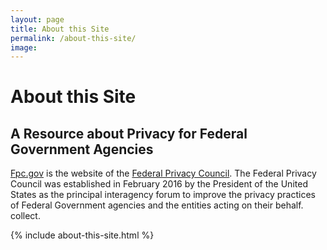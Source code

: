 ```yaml
---
layout: page
title: About this Site
permalink: /about-this-site/
image:
---
```


# About this Site

## A Resource about Privacy for Federal Government Agencies

[Fpc.gov](https://www.fpc.gov/) is the website of the [Federal Privacy Council](https://www.fpc.gov/privacy/federal-privacy-council/). The Federal Privacy Council 
was established in February 2016 by the President of the United States as the principal 
interagency forum to improve the privacy practices of Federal Government agencies 
and the entities acting on their behalf.
collect.

{% include about-this-site.html %}
